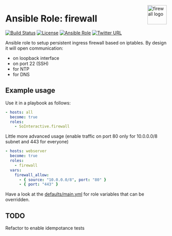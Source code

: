 <p><img src="http://www.kvmtechnologia.hu/images/stories/firewall.jpg" alt="firewall logo" title="firewall" align="right" height="60" /></p>

Ansible Role: firewall
======================

[![Build Status](https://ci.devops.sosoftware.pl/buildStatus/icon?job=SoInteractive/firewall/master)](https://ci.devops.sosoftware.pl/job/SoInteractive/firewall/master) [![License](https://img.shields.io/badge/license-MIT%20License-brightgreen.svg)](https://opensource.org/licenses/MIT) [![Ansible Role](https://img.shields.io/ansible/role/18225.svg)](https://galaxy.ansible.com/SoInteractive/firewall/) [![Twitter URL](https://img.shields.io/twitter/follow/sointeractive.svg?style=social&label=Follow%20%40SoInteractive)](https://twitter.com/sointeractive)

Ansible role to setup persistent ingress firewall based on iptables.
By design it will open communication:
  - on loopback interface
  - on port 22 (SSH)
  - for NTP
  - for DNS

Example usage
-------------

Use it in a playbook as follows:
```yaml
- hosts: all
  become: true
  roles:
    - SoInteractive.firewall
```

Little more advanced usage (enable traffic on port 80 only for 10.0.0.0/8 subnet and 443 for everyone)
```yaml
- hosts: webserver
  become: true
  roles:
    - firewall
  vars:
    firewall_allow:
      - { source: "10.0.0.0/8", port: "80" }
      - { port: "443" }
```

Have a look at the [defaults/main.yml](defaults/main.yml) for role variables
that can be overridden.

TODO
----

Refactor to enable idempotance tests
